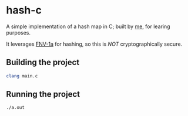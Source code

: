 # hash-c
A simple implementation of a hash map in C; built by [me](https://github.com/julio-alv), for learing purposes.

It leverages [FNV-1a](https://en.wikipedia.org/wiki/Fowler%E2%80%93Noll%E2%80%93Vo_hash_function) for hashing, so this is *NOT* cryptographically secure.

## Building the project

```sh
clang main.c
```

## Running the project

```sh
./a.out
```
